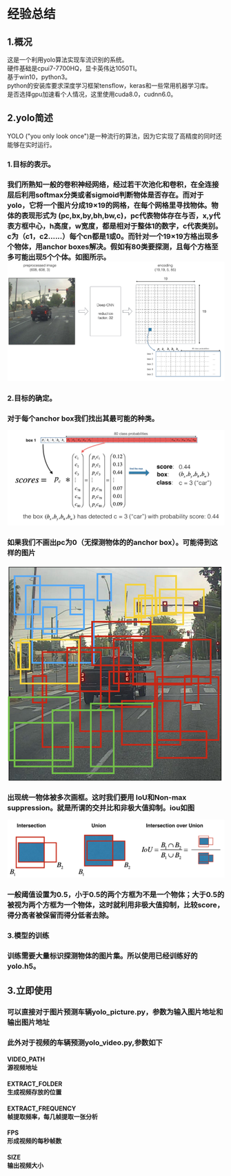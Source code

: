 <h1>经验总结</h1>
<h2>1.概况</h2>
这是一个利用yolo算法实现车流识别的系统。<br>
硬件基础是cpui7-7700HQ，显卡英伟达1050TI。<br>
基于win10，python3。<br>
python的安装库要求深度学习框架tensflow，keras和一些常用机器学习库。<br>
是否选择gpu加速看个人情况，这里使用cuda8.0，cudnn6.0。<br>
<h2>2.yolo简述</h2>
YOLO ("you only look once")是一种流行的算法，因为它实现了高精度的同时还能够在实时运行。
<h3>1.目标的表示。</h3>
<h3>我们所熟知一般的卷积神经网络，经过若干次池化和卷积，在全连接层后利用softmax分类或者sigmoid判断物体是否存在。而对于yolo，它将一个图片分成19×19的网格，在每个网格里寻找物体。物体的表现形式为 (pc,bx,by,bh,bw,c)，pc代表物体存在与否，x,y代表方框中心，h高度，w宽度，都是相对于整体1的数字，c代表类别。c为（c1，c2......）每个cn都是1或0。而针对一个19×19方格出现多个物体，用anchor boxes解决。假如有80类要探测，且每个方格至多可能出现5个个体。如图所示。
<img src="picture/architecture.png">
</h3>

<h3>2.目标的确定。</h3>
<h3>对于每个anchor box我们找出其最可能的种类。</h3>
<img src="picture/probability_extraction.png">
<h3>如果我们不画出pc为0（无探测物体的的anchor box）。可能得到这样的图片</h3>
<img src="picture/anchor_map.png">
<h3>出现统一物体被多次画框。这时我们要用 IoU和Non-max suppression。就是所谓的交并比和非极大值抑制。iou如图</h3>
<img src="picture/iou.png">
<h3>一般阈值设置为0.5，小于0.5的两个方框为不是一个物体；大于0.5的被视为两个方框为一个物体，这时就利用非极大值抑制，比较score，得分高者被保留而得分低者去除。</h3>

<h3>3.模型的训练</h3>
<h3>训练需要大量标识探测物体的图片集。所以使用已经训练好的yolo.h5。</h3>

<h2>3.立即使用</h2>
<h3>可以直接对于图片预测车辆yolo_picture.py，参数为输入图片地址和输出图片地址</h3>
<h3>此外对于视频的车辆预测yolo_video.py,参数如下</h3>
<h4>VIDEO_PATH           <br>源视频地址</h4>
<h4>EXTRACT_FOLDER       <br>生成视频存放的位置</h4>
<h4>EXTRACT_FREQUENCY    <br>帧提取频率，每几帧提取一张分析</h4>
<h4>FPS                  <br>形成视频的每秒帧数</h4>
<h4>SIZE                 <br>输出视频大小</h4>






